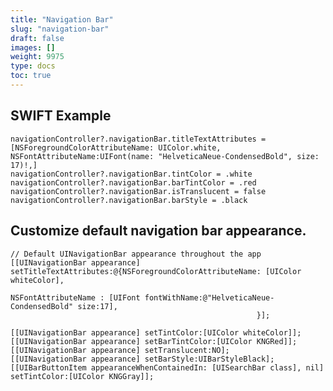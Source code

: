 ```yaml
---
title: "Navigation Bar"
slug: "navigation-bar"
draft: false
images: []
weight: 9975
type: docs
toc: true
---
```


## SWIFT Example
    navigationController?.navigationBar.titleTextAttributes = [NSForegroundColorAttributeName: UIColor.white, NSFontAttributeName:UIFont(name: "HelveticaNeue-CondensedBold", size: 17)!,]
    navigationController?.navigationBar.tintColor = .white
    navigationController?.navigationBar.barTintColor = .red
    navigationController?.navigationBar.isTranslucent = false
    navigationController?.navigationBar.barStyle = .black

## Customize default navigation bar appearance.
    // Default UINavigationBar appearance throughout the app
    [[UINavigationBar appearance] setTitleTextAttributes:@{NSForegroundColorAttributeName: [UIColor whiteColor],
                                                           NSFontAttributeName : [UIFont fontWithName:@"HelveticaNeue-CondensedBold" size:17],
                                                           }];
    
    [[UINavigationBar appearance] setTintColor:[UIColor whiteColor]];
    [[UINavigationBar appearance] setBarTintColor:[UIColor KNGRed]];
    [[UINavigationBar appearance] setTranslucent:NO];
    [[UINavigationBar appearance] setBarStyle:UIBarStyleBlack];
    [[UIBarButtonItem appearanceWhenContainedIn: [UISearchBar class], nil] setTintColor:[UIColor KNGGray]];


